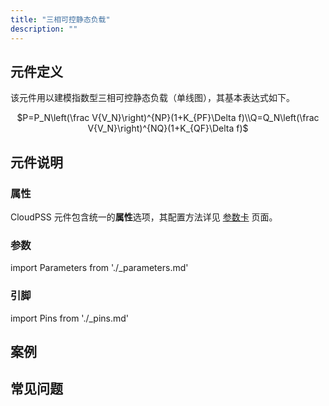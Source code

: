 ```yaml
---
title: "三相可控静态负载"
description: ""
---
```


## 元件定义

该元件用以建模指数型三相可控静态负载（单线图），其基本表达式如下。 
<center>
$P=P_N\left(\frac V{V_N}\right)^{NP}(1+K_{PF}\Delta f)\\Q=Q_N\left(\frac V{V_N}\right)^{NQ}(1+K_{QF}\Delta f)$
</center>

## 元件说明



### 属性

CloudPSS 元件包含统一的**属性**选项，其配置方法详见 [参数卡](docs/documents/software/10-xstudio/20-simstudio/40-workbench/20-function-zone/30-design-tab/30-param-panel/index.md) 页面。

### 参数

import Parameters from './_parameters.md'

<Parameters/>

### 引脚

import Pins from './_pins.md'

<Pins/>

## 案例

## 常见问题

